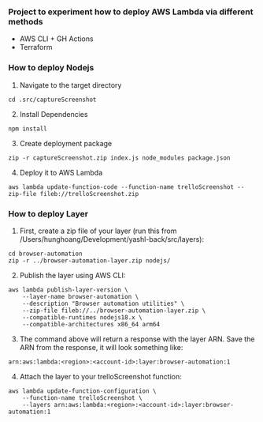 ### Project to experiment how to deploy AWS Lambda via different methods

- AWS CLI + GH Actions
- Terraform


### How to deploy Nodejs
1. Navigate to the target directory
```
cd .src/captureScreenshot
```

2. Install Dependencies
```
npm install
```

3. Create deployment package
```
zip -r captureScreenshot.zip index.js node_modules package.json
```

4. Deploy it to AWS Lambda
```
aws lambda update-function-code --function-name trelloScreenshot --zip-file fileb://trelloScreenshot.zip
```


### How to deploy Layer
1. First, create a zip file of your layer (run this from /Users/hunghoang/Development/yashl-back/src/layers):
```
cd browser-automation
zip -r ../browser-automation-layer.zip nodejs/
```

2. Publish the layer using AWS CLI:
```
aws lambda publish-layer-version \
    --layer-name browser-automation \
    --description "Browser automation utilities" \
    --zip-file fileb://../browser-automation-layer.zip \
    --compatible-runtimes nodejs18.x \
    --compatible-architectures x86_64 arm64
```

3. The command above will return a response with the layer ARN. Save the ARN from the response, it will look something like:
```
arn:aws:lambda:<region>:<account-id>:layer:browser-automation:1
```

4. Attach the layer to your trelloScreenshot function:
```
aws lambda update-function-configuration \
    --function-name trelloScreenshot \
    --layers arn:aws:lambda:<region>:<account-id>:layer:browser-automation:1
```
